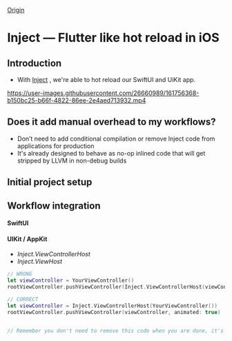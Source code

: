 [Origin](https://github.com/krzysztofzablocki/Inject)

# Inject — Flutter like hot reload in iOS
## Introduction
* With [Inject](https://github.com/krzysztofzablocki/Inject) , we're able to hot reload our SwiftUI and UiKit app.

https://user-images.githubusercontent.com/26660989/161756368-b150bc25-b66f-4822-86ee-2e4aed713932.mp4

## Does it add manual overhead to my workflows?
* Don’t need to add conditional compilation or remove Inject code from  applications for production
* It's already designed to behave as no-op inlined code that will get stripped by LLVM in non-debug builds

## Initial project setup

## Workflow integration
#### SwiftUI

#### UIKit / AppKit
* _Inject.ViewControllerHost_
* _Inject.ViewHost_

```swift
// WRONG
let viewController = YourViewController()
rootViewController.pushViewController(Inject.ViewControllerHost(viewController), animated: true)

// CORRECT
let viewController = Inject.ViewControllerHost(YourViewController())
rootViewController.pushViewController(viewController, animated: true)


// Remember you don't need to remove this code when you are done, it's NO-OP in production builds.
```



